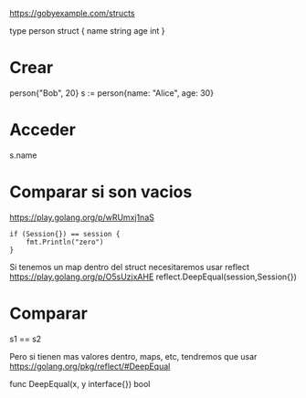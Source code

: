 https://gobyexample.com/structs

type person struct {
    name string
    age  int
}

# Crear
person{"Bob", 20}
s := person{name: "Alice", age: 30}

# Acceder
s.name

# Comparar si son vacios
https://play.golang.org/p/wRUmxj1naS

	if (Session{}) == session {
		fmt.Println("zero")
	}

Si tenemos un map dentro del struct necesitaremos usar reflect
https://play.golang.org/p/O5sUzjxAHE
reflect.DeepEqual(session,Session{})


# Comparar
s1 == s2

Pero si tienen mas valores dentro, maps, etc, tendremos que usar
https://golang.org/pkg/reflect/#DeepEqual

func DeepEqual(x, y interface{}) bool
